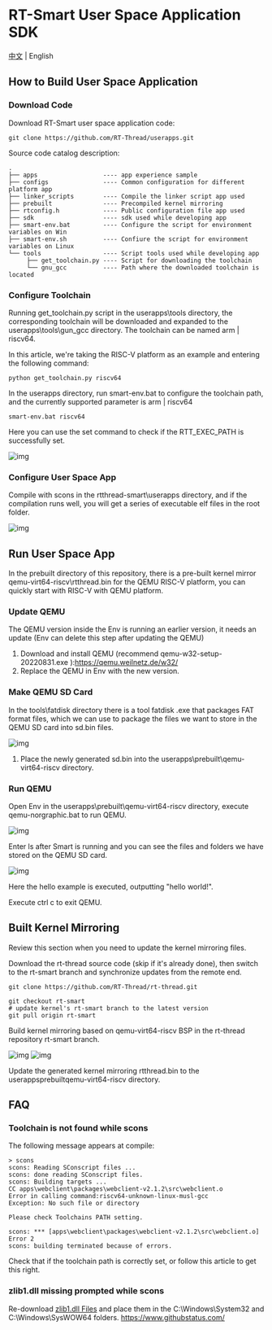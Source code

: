 # RT-Smart User Space Application SDK

[中文](README_ZH.md) | English

## How to Build User Space Application

### Download Code

Download RT-Smart user space application code: 

```
git clone https://github.com/RT-Thread/userapps.git
```

Source code catalog description: 

```
.
├── apps                  ---- app experience sample
├── configs               ---- Common configuration for different platform app
├── linker_scripts        ---- Compile the linker script app used
├── prebuilt              ---- Precompiled kernel mirroring
├── rtconfig.h            ---- Public configuration file app used
├── sdk                   ---- sdk used while developing app
├── smart-env.bat         ---- Configure the script for environment variables on Win
├── smart-env.sh          ---- Confiure the script for environment variables on Linux
└── tools                 ---- Script tools used while developing app
     ├── get_toolchain.py ---- Script for downloading the toolchain
     └── gnu_gcc          ---- Path where the downloaded toolchain is located
```

### Configure Toolchain

Running get_toolchain.py script in the userapps\tools directory, the corresponding toolchain will be downloaded and expanded to the userapps\tools\gun_gcc directory. The toolchain can be named arm | riscv64.

In this article, we're taking the RISC-V platform as an example and entering the following command:

```
python get_toolchain.py riscv64
```

In the userapps directory, run smart-env.bat to configure the toolchain path, and the currently supported parameter is arm | riscv64

```
smart-env.bat riscv64
```

Here you can use the set command to check if the RTT_EXEC_PATH is successfully set.

![img](figures/set.png)

### Configure User Space App

Compile with scons in the rtthread-smart\userapps directory, and if the compilation runs well, you will get a series of executable elf files in the root folder.

![img](figures/build_app.png)

## Run User Space App

In the prebuilt directory of this repository, there is a pre-built kernel mirror qemu-virt64-riscv\rtthread.bin for the QEMU RISC-V platform, you can quickly start with RISC-V with QEMU platform. 

### Update QEMU

The QEMU version inside the Env is running an earlier version, it needs an update (Env can delete this step after updating the QEMU)

1. Download and install QEMU (recommend qemu-w32-setup-20220831.exe ):https://qemu.weilnetz.de/w32/
2. Replace the QEMU in Env with the new version.

### Make QEMU SD Card

In the tools\fatdisk directory there is a tool fatdisk .exe that packages FAT format files, which we can use to package the files we want to store in the QEMU SD card into sd.bin files.

![img](figures/build_sd1.png)

1. Place the newly generated sd.bin into the userapps\prebuilt\qemu-virt64-riscv directory.

### Run QEMU

Open Env in the userapps\prebuilt\qemu-virt64-riscv directory, execute qemu-norgraphic.bat to run QEMU.

![img](figures/qemu_run.png)

Enter ls after Smart is running and you can see the files and folders we have stored on the QEMU SD card.

![img](figures/qemu_run2.png)

Here the hello example is executed, outputting "hello world!".

Execute ctrl c to exit QEMU.

## Built Kernel Mirroring

Review this section when you need to update the kernel mirroring files.

Download the rt-thread source code (skip if it's already done), then switch to the rt-smart branch and synchronize updates from the remote end.

```
git clone https://github.com/RT-Thread/rt-thread.git

git checkout rt-smart
# update kernel's rt-smart branch to the latest version
git pull origin rt-smart
```

Build kernel mirroring based on qemu-virt64-riscv BSP in the rt-thread repository rt-smart branch.

![img](figures/build_kernel1.png)
![img](figures/build_kernel2.png)

Update the generated kernel mirroring rtthread.bin to the userappsprebuiltqemu-virt64-riscv directory.

## FAQ

### Toolchain is not found while scons

The following message appears at compile:

```
> scons
scons: Reading SConscript files ...
scons: done reading SConscript files.
scons: Building targets ...
CC apps\webclient\packages\webclient-v2.1.2\src\webclient.o
Error in calling command:riscv64-unknown-linux-musl-gcc
Exception: No such file or directory

Please check Toolchains PATH setting.

scons: *** [apps\webclient\packages\webclient-v2.1.2\src\webclient.o] Error 2
scons: building terminated because of errors.
```

Check that if the toolchain path is correctly set, or follow this article to get this right.

### zlib1.dll missing prompted while scons

Re-download [zlib1.dll Files](https://www.dlldownloader.com/zlib1-dll/) and place them in the C:\Windows\System32 and C:\Windows\SysWOW64 folders. https://www.githubstatus.com/